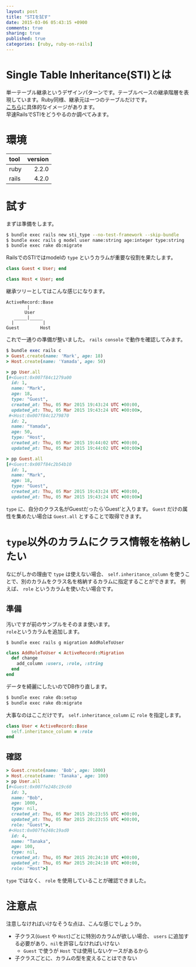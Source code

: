 ```yaml
---
layout: post
title: "STIを試す"
date: 2015-03-06 05:43:15 +0900
comments: true
sharing: true
published: true
categories: [ruby, ruby-on-rails]
---
```


# Single Table Inheritance(STI)とは

単一テーブル継承というデザインパターンです。テーブルベースの継承階層を表現しています。Ruby同様、継承元は一つのテーブルだけです。  
[こちら](http://www.martinfowler.com/eaaCatalog/singleTableInheritance.html)に具体的なイメージがあります。  
早速RailsでSTIをどうやるのか調べてみます。

<!-- more -->

# 環境

|tool|version|
|:---|------:|
|ruby|2.2.0|
|rails|4.2.0|

# 試す

まずは準備をします。

```sh
$ bundle exec rails new sti_type --no-test-framework --skip-bundle
$ bundle exec rails g model user name:string age:integer type:string
$ bundle exec rake db:migrate
```

RailsでのSTIではmodelの `type` というカラムが重要な役割を果たします。

```rb app/models/guest.rb
class Guest < User; end
```

```rb app/models/host.rb
class Host < User; end
```

継承ツリーとしてはこんな感じになります。

```
ActiveRecord::Base
        |
       User
   _____|_____
  |           |
Guest        Host
```

これで一通りの準備が整いました。 `rails console` で動作を確認してみます。

```rb
$ bundle exec rails c
> Guest.create(name: 'Mark', age: 18)
> Host.create(name: 'Yamada', age: 50)

> pp User.all
[#<Guest:0x007f84c1279a00
  id: 1,
  name: "Mark",
  age: 18,
  type: "Guest",
  created_at: Thu, 05 Mar 2015 19:43:24 UTC +00:00,
  updated_at: Thu, 05 Mar 2015 19:43:24 UTC +00:00>,
 #<Host:0x007f84c1279870
  id: 2,
  name: "Yamada",
  age: 50,
  type: "Host",
  created_at: Thu, 05 Mar 2015 19:44:02 UTC +00:00,
  updated_at: Thu, 05 Mar 2015 19:44:02 UTC +00:00>]

> pp Guest.all
[#<Guest:0x007f84c2b54b10
  id: 1,
  name: "Mark",
  age: 18,
  type: "Guest",
  created_at: Thu, 05 Mar 2015 19:43:24 UTC +00:00,
  updated_at: Thu, 05 Mar 2015 19:43:24 UTC +00:00>]
```

`type` に、自分のクラス名がGuestだったら'Guest'と入ります。 `Guest` だけの属性を集めたい場合は `Guest.all` とすることで取得できます。

# `type`以外のカラムにクラス情報を格納したい

なにがしかの理由で `type` は使えない場合、 `self.inheritance_column` を使うことで、別のカラムをクラス名を格納するカラムに指定することができます。
例えば、 `role` というカラムを使いたい場合です。

## 準備

汚いですが前のサンプルをそのまま使います。  
`role`というカラムを追加します。

```
$ bundle exec rails g migration AddRoleToUser
```

```rb db/migrate/20150305201347_add_role_to_user.rb
class AddRoleToUser < ActiveRecord::Migration
  def change
    add_column :users, :role, :string
  end
end
```

データを綺麗にしたいのでDB作り直します。
```sh
$ bundle exec rake db:setup
$ bundle exec rake db:migrate
```

大事なのはここだけです。 `self.inheritance_column` に `role` を指定します。

```rb app/models/user.rb
class User < ActiveRecord::Base
  self.inheritance_column = :role
end
```


## 確認

```rb 
> Guest.create(name: 'Bob', age: 1000)
> Host.create(name: 'Tanaka', age: 100)
> pp User.all
[#<Guest:0x007fe248c19c60
  id: 3,
  name: "Bob",
  age: 1000,
  type: nil,
  created_at: Thu, 05 Mar 2015 20:23:55 UTC +00:00,
  updated_at: Thu, 05 Mar 2015 20:23:55 UTC +00:00,
  role: "Guest">,
 #<Host:0x007fe248c19ad0
  id: 4,
  name: "Tanaka",
  age: 100,
  type: nil,
  created_at: Thu, 05 Mar 2015 20:24:10 UTC +00:00,
  updated_at: Thu, 05 Mar 2015 20:24:10 UTC +00:00,
  role: "Host">]
```
`type` ではなく、 `role` を使用していることが確認できました。

# 注意点

注意しなければいけなそうな点は、こんな感じでしょうか。

* 子クラス(`Guest` や `Host`)ごとに特別のカラムが欲しい場合、 `users` に追加する必要があり、`nil`を許容しなければいけない
    - `Guest` で使うが `Host` では使用しないケースがあるから
* 子クラスごとに、カラムの型を変えることはできない


